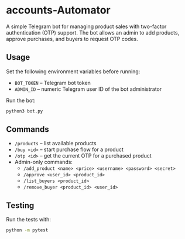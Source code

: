 # accounts-Automator

A simple Telegram bot for managing product sales with two-factor authentication (OTP) support. The bot allows an admin to add products, approve purchases, and buyers to request OTP codes.

## Usage

Set the following environment variables before running:

- `BOT_TOKEN` – Telegram bot token
- `ADMIN_ID` – numeric Telegram user ID of the bot administrator

Run the bot:

```bash
python3 bot.py
```

## Commands

- `/products` – list available products
- `/buy <id>` – start purchase flow for a product
- `/otp <id>` – get the current OTP for a purchased product
- Admin-only commands:
  - `/add_product <name> <price> <username> <password> <secret>`
  - `/approve <user_id> <product_id>`
  - `/list_buyers <product_id>`
  - `/remove_buyer <product_id> <user_id>`

## Testing

Run the tests with:

```bash
python -m pytest
```
